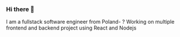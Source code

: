 ### Hi there 👋

I am a fullstack software engineer from Poland- ? Working on multiple frontend and backend project using React and Nodejs
